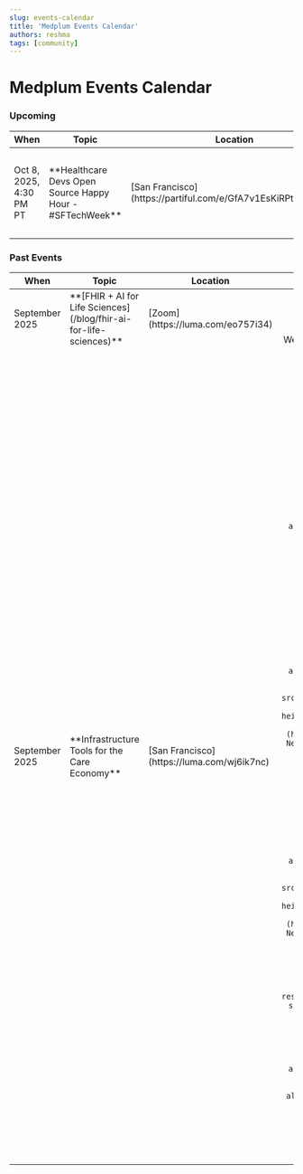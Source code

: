 ```yaml
---
slug: events-calendar
title: 'Medplum Events Calendar'
authors: reshma
tags: [community]
---
```


# Medplum Events Calendar

### Upcoming

<table>
  <thead>
    <tr>
      <th>When</th>
      <th>Topic</th>
      <th>Location</th>
      <th>Featuring</th>
    </tr>
  </thead>
  <tbody>
    <tr>
      <td style={{ whiteSpace: 'nowrap' }}>Oct 8, 2025, 4:30 PM PT</td>
      <td>**Healthcare Devs Open Source Happy Hour - #SFTechWeek**</td>
      <td>[San Francisco](https://partiful.com/e/GfA7v1EsKiRPtBJwbXbV)</td>
      <td align="center">
        <img src="https://github.com/medplum.png" alt="Medplum" width="50" height="50" style={{borderRadius: '50%'}} />
        <img src="https://github.com/awell-health.png" alt="Awell Health" width="50" height="50" style={{borderRadius: '50%'}} />
        [Medplum](https://github.com/medplum), [Awell](https://github.com/awell-health), [Villi Itchev](https://x.com/Villi)
      </td>
    </tr>
  </tbody>
</table>

<!-- truncate -->

### Past Events

<table>
  <thead>
    <tr>
      <th>When</th>
      <th>Topic</th>
      <th>Location</th>
      <th>Featuring</th>
    </tr>
  </thead>
  <tbody>
    <tr>
      <td style={{ whiteSpace: 'nowrap' }}>September 2025</td>
      <td>**[FHIR + AI for Life Sciences](/blog/fhir-ai-for-life-sciences)**</td>
      <td>[Zoom](https://luma.com/eo757i34)</td>
      <td align="center">
        <img src="https://github.com/reshmakh.png" alt="Reshma Khilnani" width="50" height="50" style={{borderRadius: '50%'}} />
        <img src="https://github.com/kerbearasaurus.png" alt="Kerry Weinberg" width="50" height="50" style={{borderRadius: '50%'}} />
        [Reshma Khilnani](https://github.com/reshmakh), [Kerry Weinberg](https://github.com/kerbearasaurus)
      </td>
    </tr>
    <tr>
      <td style={{ whiteSpace: 'nowrap' }}>September 2025</td>
      <td>**Infrastructure Tools for the Care Economy**</td>
      <td>[San Francisco](https://luma.com/wj6ik7nc)</td>
      <td align="center">
        <img src="https://github.com/reshmakh.png" alt="Reshma Khilnani" width="50" height="50" style={{borderRadius: '50%'}} />

        [Reshma Khilnani](https://github.com/reshmakh), Pivotal Ventures
      </td>
    </tr>
    <tr>
      <td style={{ whiteSpace: 'nowrap' }}>August 2025</td>
      <td>**[PlumCon 2025](/blog/plumcon-2025-materials)**</td>
      <td>[San Francisco](https://luma.com/larg66wc)</td>
      <td align="center">
        <img src="https://github.com/medplum.png" alt="Medplum Team" width="50" height="50" style={{borderRadius: '50%'}} />
        [Medplum Team](https://github.com/medplum)
      </td>
    </tr>
    <tr>
      <td style={{ whiteSpace: 'nowrap' }}>June 2025</td>
      <td>**San Francisco Health Tech Meetup**</td>
      <td>[San Francisco](https://luma.com/rtpbd80h)</td>
      <td align="center">
        <img src="https://github.com/medplum.png" alt="Medplum Team" width="50" height="50" style={{borderRadius: '50%'}} />
        <img src="https://github.com/healthtechnerds.png" alt="Health Tech Nerds" width="50" height="50" style={{borderRadius: '50%'}} />
        [Medplum Team](https://github.com/medplum), [Health Tech Nerds](https://github.com/healthtechnerds)
      </td>
    </tr>
    <tr>
      <td style={{ whiteSpace: 'nowrap' }}>July 2025</td>
      <td>**San Francisco Health Tech Meetup**</td>
      <td>[San Francisco](https://luma.com/kz1159r8)</td>
      <td align="center">
        <img src="https://github.com/medplum.png" alt="Medplum Team" width="50" height="50" style={{borderRadius: '50%'}} />
        <img src="https://github.com/healthtechnerds.png" alt="Health Tech Nerds" width="50" height="50" style={{borderRadius: '50%'}} />
        [Medplum Team](https://github.com/medplum), [Health Tech Nerds](https://github.com/healthtechnerds)
      </td>
    </tr>
    <tr>
      <td style={{ whiteSpace: 'nowrap' }}>January 2025</td>
      <td>**[Medplum & Flexpa: Devtools for research, commercialization and more in life sciences](/blog/life-sciences-devtools)**</td>
      <td>[San Francisco](https://luma.com/bonej6ih)</td>
      <td align="center">
        <img src="https://github.com/medplum.png" alt="Medplum Team" width="50" height="50" style={{borderRadius: '50%'}} />
        <img src="https://github.com/flexpa.png" alt="Flexpa" width="50" height="50" style={{borderRadius: '50%'}} />
        [Medplum Team](https://github.com/medplum), [Flexpa](https://github.com/flexpa)
      </td>
    </tr>
  </tbody>
</table>
